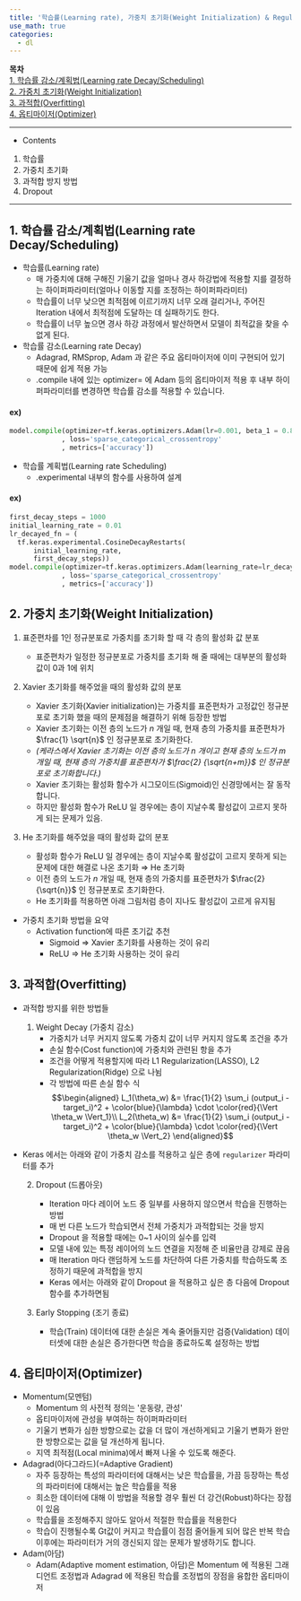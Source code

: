 ```yaml
---
title: '학습률(Learning rate), 가중치 초기화(Weight Initialization) & Regularization'
use_math: true
categories:
  - dl
---
```


**목차**  
[1. 학습률 감소/계획법(Learning rate Decay/Scheduling)](#1-학습률-감소계획법learning-rate-decayscheduling)  
[2. 가중치 초기화(Weight Initialization)](#2-가중치-초기화weight-initialization)  
[3. 과적합(Overfitting)](#3-과적합overfitting)  
[4. 옵티마이저(Optimizer)](#4-옵티마이저optimizer)  


---
* Contents
1. 학습률
2. 가중치 초기화
3. 과적합 방지 방법
4. Dropout


---

## 1. 학습률 감소/계획법(Learning rate Decay/Scheduling)
* 학습률(Learning rate)
  *  매 가중치에 대해 구해진 기울기 값을 얼마나 경사 하강법에 적용할 지를 결정하는 하이퍼파라미터(얼마나 이동할 지를 조정하는 하이퍼파라미터)
  * 학습률이 너무 낮으면 최적점에 이르기까지 너무 오래 걸리거나, 주어진 Iteration 내에서 최적점에 도달하는 데 실패하기도 한다.
  * 학습률이 너무 높으면 경사 하강 과정에서 발산하면서 모델이 최적값을 찾을 수 없게 된다.
* 학습률 감소(Learning rate Decay)
  * Adagrad, RMSprop, Adam 과 같은 주요 옵티마이저에 이미 구현되어 있기 때문에 쉽게 적용 가능
  * .compile 내에 있는 optimizer= 에 Adam 등의 옵티마이저 적용 후 내부 하이퍼파라미터를 변경하면 학습률 감소를 적용할 수 있습니다.  

#### ex)
```python
model.compile(optimizer=tf.keras.optimizers.Adam(lr=0.001, beta_1 = 0.89)
             , loss='sparse_categorical_crossentropy'
             , metrics=['accuracy'])
```
* 학습률 계획법(Learning rate Scheduling)
  * .experimental 내부의 함수를 사용하여 설계

#### ex)
```python
first_decay_steps = 1000
initial_learning_rate = 0.01
lr_decayed_fn = (
  tf.keras.experimental.CosineDecayRestarts(
      initial_learning_rate,
      first_decay_steps))
model.compile(optimizer=tf.keras.optimizers.Adam(learning_rate=lr_decayed_fn)
             , loss='sparse_categorical_crossentropy'
             , metrics=['accuracy'])
```

## 2. 가중치 초기화(Weight Initialization)
1. 표준편차를 1인 정규분포로 가중치를 초기화 할 때 각 층의 활성화 값 분포
   * 표준편차가 일정한 정규분포로 가중치를 초기화 해 줄 때에는 대부분의 활성화 값이 0과 1에 위치

2. Xavier 초기화를 해주었을 때의 활성화 값의 분포
   * Xavier 초기화(Xavier initialization)는 가중치를 표준편차가 고정값인 정규분포로 초기화 했을 때의 문제점을 해결하기 위해 등장한 방법
   * Xavier 초기화는 이전 층의 노드가 $n$ 개일 때, 현재 층의 가중치를 표준편차가 $\frac{1} \sqrt{n}$ 인 정규분포로 초기화한다.
   * *(케라스에서 Xavier 초기화는 이전 층의 노드가 $n$ 개이고 현재 층의 노드가 $m$ 개일 때, 현재 층의 가중치를 표준편차가 $\frac{2} {\sqrt{n+m}}$ 인 정규분포로 초기화합니다.)*
   * Xavier 초기화는 활성화 함수가 시그모이드(Sigmoid)인 신경망에서는 잘 동작합니다.
   * 하지만 활성화 함수가 ReLU 일 경우에는 층이 지날수록 활성값이 고르지 못하게 되는 문제가 있음.

3. He 초기화를 해주었을 때의 활성화 값의 분포
   * 활성화 함수가 ReLU 일 경우에는 층이 지날수록 활성값이 고르지 못하게 되는 문제에 대한 해결로 나온 초기화 &rArr; He 초기화
   * 이전 층의 노드가 $n$ 개일 때, 현재 층의 가중치를 표준편차가 $\frac{2} {\sqrt{n}}$ 인 정규분포로 초기화한다.
   * He 초기화를 적용하면 아래 그림처럼 층이 지나도 활성값이 고르게 유지됨

* 가중치 초기화 방법을 요약
  * Activation function에 따른 초기값 추천
    * Sigmoid ⇒ Xavier 초기화를 사용하는 것이 유리
    * ReLU ⇒ He 초기화 사용하는 것이 유리

## 3. 과적합(Overfitting)
* 과적합 방지를 위한 방법들
  1. Weight Decay (가중치 감소) 
     * 가중치가 너무 커지지 않도록 가중치 값이 너무 커지지 않도록 조건을 추가
     * 손실 함수(Cost function)에 가중치와 관련된 항을 추가
     * 조건을 어떻게 적용할지에 따라 L1 Regularization(LASSO), L2 Regularization(Ridge) 으로 나뉨
     * 각 방법에 따른 손실 함수 식
$$\begin{aligned}
L_1(\theta_w) &= \frac{1}{2} \sum_i (output_i - target_i)^2 + \color{blue}{\lambda} \cdot \color{red}{\Vert \theta_w \Vert_1}\\
L_2(\theta_w) &= \frac{1}{2} \sum_i (output_i - target_i)^2 + \color{blue}{\lambda} \cdot \color{red}{\Vert \theta_w \Vert_2}
\end{aligned}$$

* Keras 에서는 아래와 같이 가중치 감소를 적용하고 싶은 층에 `regularizer` 파라미터를 추가

  2. Dropout (드롭아웃)
     * Iteration 마다 레이어 노드 중 일부를 사용하지 않으면서 학습을 진행하는 방법
     * 매 번 다른 노드가 학습되면서 전체 가중치가 과적합되는 것을 방지
     * Dropout 을 적용할 때에는 0~1 사이의 실수를 입력
     * 모델 내에 있는 특정 레이어의 노드 연결을 지정해 준 비율만큼 강제로 끊음
     * 매 Iteration 마다 랜덤하게 노드를 차단하여 다른 가중치를 학습하도록 조정하기 때문에 과적합을 방지
     * Keras 에서는 아래와 같이 Dropout 을 적용하고 싶은 층 다음에 Dropout 함수를 추가하면됨

  3. Early Stopping (조기 종료)
     * 학습(Train) 데이터에 대한 손실은 계속 줄어들지만 검증(Validation) 데이터셋에 대한 손실은 증가한다면 학습을 종료하도록 설정하는 방법


## 4. 옵티마이저(Optimizer)
* Momentum(모멘텀)
  * Momentum 의 사전적 정의는 '운동량, 관성'
  * 옵티마이저에 관성을 부여하는 하이퍼파라미터
  * 기울기 변화가 심한 방향으로는 값을 더 많이 개선하게되고 기울기 변화가 완만한 방향으로는 값을 덜 개선하게 됩니다.
  * 지역 최적점(Local minima)에서 빠져 나올 수 있도록 해준다.
* Adagrad(아다그라드)(=Adaptive Gradient)
  * 자주 등장하는 특성의 파라미터에 대해서는 낮은 학습률을, 가끔 등장하는 특성의 파라미터에 대해서는 높은 학습률을 적용
  * 희소한 데이터에 대해 이 방법을 적용할 경우 훨씬 더 강건(Robust)하다는 장점이 있음
  * 학습률을 조정해주지 않아도 알아서 적절한 학습률을 적용한다
  * 학습이 진행될수록 Gt값이 커지고 학습률이 점점 줄어들게 되어 많은 반복 학습 이후에는 파라미터가 거의 갱신되지 않는 문제가 발생하기도 합니다.
* Adam(아담)
  * Adam(Adaptive moment estimation, 아담)은 Momentum 에 적용된 그래디언트 조정법과 Adagrad 에 적용된 학습률 조정법의 장점을 융합한 옵티마이저
